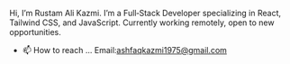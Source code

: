 Hi, I’m Rustam Ali Kazmi. I’m a Full‑Stack Developer specializing in React, Tailwind CSS, and JavaScript. Currently working remotely, open to new opportunities.
- 📫 How to reach ... Email:ashfaqkazmi1975@gmail.com 

<!---
RustamKazmi/RustamKazmi is a ✨ special ✨ repository because its `README.md` (this file) appears on your GitHub profile.
You can click the Preview link to take a look at your changes.
--->
